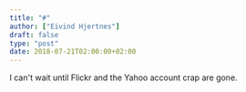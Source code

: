 ```yaml
---
title: "#"
author: ["Eivind Hjertnes"]
draft: false
type: "post"
date: 2018-07-21T02:00:00+02:00
---
```


I can't wait until Flickr and the Yahoo account crap are gone.
